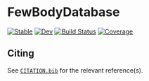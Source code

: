 # FewBodyDatabase

[![Stable](https://img.shields.io/badge/docs-stable-blue.svg)](https://JuliaFewBody.github.io/FewBodyDatabase.jl/stable/)
[![Dev](https://img.shields.io/badge/docs-dev-blue.svg)](https://JuliaFewBody.github.io/FewBodyDatabase.jl/dev/)
[![Build Status](https://github.com/JuliaFewBody/FewBodyDatabase.jl/actions/workflows/CI.yml/badge.svg?branch=main)](https://github.com/JuliaFewBody/FewBodyDatabase.jl/actions/workflows/CI.yml?query=branch%3Amain)
[![Coverage](https://codecov.io/gh/JuliaFewBody/FewBodyDatabase.jl/branch/main/graph/badge.svg)](https://codecov.io/gh/JuliaFewBody/FewBodyDatabase.jl)

## Citing

See [`CITATION.bib`](CITATION.bib) for the relevant reference(s).
